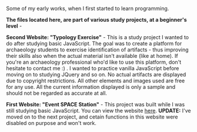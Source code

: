 Some of my early works, when I first started to learn programming.

<b>The files located here, are part of various study projects, at a beginner's level</b> -

<b>Second Website: "Typology Exercise"</b> - This is a study project I wanted to do after studying basic JavaScript. The goal was to create a platform for archaeology students to exercise identification of artifacts - thus improving their skills also when the actual material isn't available (like at home). If you're an archaeology professional who'd like to use this platform, don't hesitate to contact me :) . I wanted to practice vanilla JavaScript before moving on to studying JQuery and so on. No actual artifacts are displayed due to copyright restrictions. All other elements and images used are free for any use. All the current information displayed is only a sample and should not be regarded as accurate at all.

<b>First Website: "Event SPACE Station"</b> - This project was built while I was still studying basic JavaScript. You can view the website <a href="https://o-k-g.github.io/Study-projects/First%20website/index.html">here</a>. <b>UPDATE:</b> I've moved on to the next project, and cetain functions in this website were disabled on purpose and won't work.
